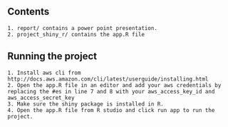 
## Contents
	1. report/ contains a power point presentation.
	2. project_shiny_r/ contains the app.R file

## Running the project
    1. Install aws cli from http://docs.aws.amazon.com/cli/latest/userguide/installing.html
    2. Open the app.R file in an editor and add your aws credentials by replacing the #es in line 7 and 8 with your aws_access_key_id and aws_access_secret_key 
    3. Make sure the shiny package is installed in R.
    4. Open the app.R file from R studio and click run app to run the project.
